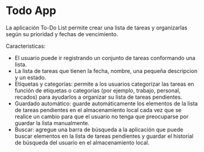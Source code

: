 # Todo App

La aplicación To-Do List permite crear una lista de tareas y organizarlas según su prioridad y fechas de vencimiento.

Caracteristicas:
- El usuario puede ir registrando un conjunto de tareas conformando una lista.
- La lista de tareas que tienen la fecha, nombre, una pequeña descripcion y un estado.
- Etiquetas y categorías: permite a los usuarios categorizar las tareas en función de etiquetas o categorías (por ejemplo, trabajo, personal, recados) para ayudarlos a organizar su lista de tareas pendientes.
- Guardado automático: guarde automáticamente los elementos de la lista de tareas pendientes en el almacenamiento local cada vez que se realice un cambio para que el usuario no tenga que preocuparse por guardar la lista manualmente.
- Buscar: agregue una barra de búsqueda a la aplicación que puede buscar elementos en la lista de tareas pendientes y guardar el historial de búsqueda del usuario en el almacenamiento local.


